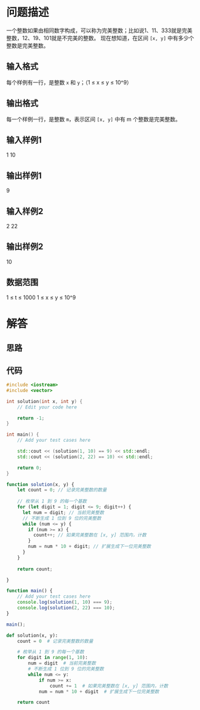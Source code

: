 # 问题描述
一个整数如果由相同数字构成，可以称为完美整数；比如说1、11、333就是完美整数，12、19、101就是不完美的整数。
现在想知道，在区间 `[x, y]` 中有多少个整数是完美整数。

## 输入格式
每个样例有一行，是整数 `x` 和 `y`；（1 ≤ x ≤ y ≤ 10^9）

## 输出格式
每一个样例一行，是整数 `m`，表示区间 `[x, y]` 中有 m 个整数是完美整数。

## 输入样例1
1 10  

## 输出样例1

9  

## 输入样例2
2 22


## 输出样例2
10

## 数据范围

1 ≤ t ≤ 1000
1 ≤ x ≤ y ≤ 10^9

# 解答

## 思路

## 代码

```cpp
#include <iostream>
#include <vector>

int solution(int x, int y) {
    // Edit your code here

    return -1;
}

int main() {
    // Add your test cases here

    std::cout << (solution(1, 10) == 9) << std::endl;
    std::cout << (solution(2, 22) == 10) << std::endl;

    return 0;
}
```

```js
function solution(x, y) {
    let count = 0; // 记录完美整数的数量
  
    // 枚举从 1 到 9 的每一个基数
    for (let digit = 1; digit <= 9; digit++) {
      let num = digit; // 当前完美整数
      // 不断生成 1 位到 9 位的完美整数
      while (num <= y) {
        if (num >= x) {
          count++; // 如果完美整数在 [x, y] 范围内，计数
        }
        num = num * 10 + digit; // 扩展生成下一位完美整数
      }
    }
  
    return count;

}

function main() {
    // Add your test cases here
    console.log(solution(1, 10) === 9);
    console.log(solution(2, 22) === 10);
}

main();
```

```python
def solution(x, y):
    count = 0  # 记录完美整数的数量

    # 枚举从 1 到 9 的每一个基数
    for digit in range(1, 10):
        num = digit  # 当前完美整数
        # 不断生成 1 位到 9 位的完美整数
        while num <= y:
            if num >= x:
                count += 1  # 如果完美整数在 [x, y] 范围内，计数
            num = num * 10 + digit  # 扩展生成下一位完美整数

    return count
```

